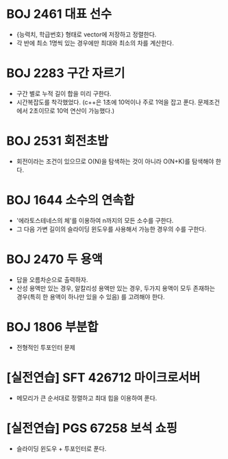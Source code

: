 # BOJ 2461 대표 선수
- {능력치, 학급번호} 형태로 vector에 저장하고 정렬한다.
- 각 반에 최소 1명씩 있는 경우에만 최대와 최소의 차를 계산한다. 

# BOJ 2283 구간 자르기
- 구간 별로 누적 길이 합을 미리 구한다.
- 시간복잡도를 착각했었다. (c++은 1초에 10억이나 주로 1억을 잡고 푼다. 문제조건에서 2초이므로 10억 연산이 가능했다.)

# BOJ 2531 회전초밥
- 회전이라는 조건이 있으므로 O(N)을 탐색하는 것이 아니라 O(N+K)를 탐색해야 한다.

# BOJ 1644 소수의 연속합
- '에라토스테네스의 체'를 이용하여 n까지의 모든 소수를 구한다.
- 그 다음 가변 길이의 슬라이딩 윈도우를 사용해서 가능한 경우의 수를 구한다.

# BOJ 2470 두 용액
- 답을 오름차순으로 출력하자.
- 산성 용액만 있는 경우, 알칼리성 용액만 있는 경우, 두가지 용액이 모두 존재하는 경우(특히 한 용액이 하나만 있을 수 있음) 를 고려해야 한다.

# BOJ 1806 부분합
- 전형적인 투포인터 문제

# [실전연습] SFT 426712 마이크로서버
- 메모리가 큰 순서대로 정렬하고 최대 힙을 이용하여 푼다.

# [실전연습] PGS 67258 보석 쇼핑
- 슬라이딩 윈도우 + 투포인터로 푼다.
